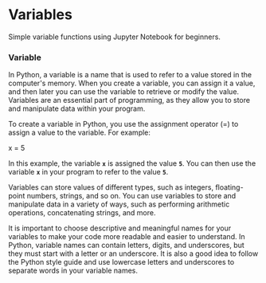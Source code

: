 # Variables
Simple variable functions using Jupyter Notebook for beginners.

### **********************Variable**********************

In Python, a variable is a name that is used to refer to a value stored in the computer's memory. When you create a variable, you can assign it a value, and then later you can use the variable to retrieve or modify the value. Variables are an essential part of programming, as they allow you to store and manipulate data within your program.

To create a variable in Python, you use the assignment operator (=) to assign a value to the variable. For example:

x = 5

In this example, the variable **`x`** is assigned the value **`5`**. You can then use the variable **`x`** in your program to refer to the value **`5`**.

Variables can store values of different types, such as integers, floating-point numbers, strings, and so on. You can use variables to store and manipulate data in a variety of ways, such as performing arithmetic operations, concatenating strings, and more.

It is important to choose descriptive and meaningful names for your variables to make your code more readable and easier to understand. In Python, variable names can contain letters, digits, and underscores, but they must start with a letter or an underscore. It is also a good idea to follow the Python style guide and use lowercase letters and underscores to separate words in your variable names.

